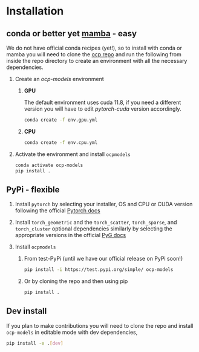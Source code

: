 # Installation

## conda or better yet [mamba](https://mamba.readthedocs.io/en/latest/user_guide/mamba.html) - easy

We do not have official conda recipes (yet!), so to install with conda or mamba you will need to clone the
[ocp repo](https://github.com/Open-Catalyst-Project/ocp) and run the following from inside the repo directory to create an environment with all the
necessary dependencies.

1. Create an *ocp-models* environment
   1. **GPU**

      The default environment uses cuda 11.8, if you need a different version you will have to edit *pytorch-cuda* version
      accordingly.
      ```bash
      conda create -f env.gpu.yml
      ```

   2. **CPU**
      ```bash
      conda create -f env.cpu.yml
      ```

2. Activate the environment and install `ocpmodels`
   ```bash
   conda activate ocp-models
   pip install .
   ```

## PyPi - flexible
1. Install `pytorch` by selecting your installer, OS and CPU or CUDA version following the official
[Pytorch docs](https://pytorch.org/get-started/locally/)

2. Install `torch_geometric` and the `torch_scatter`, `torch_sparse`, and `torch_cluster` optional dependencies
   similarly by selecting the appropriate versions in the official
   [PyG docs](https://pytorch-geometric.readthedocs.io/en/latest/notes/installation.html)

3. Install `ocpmodels`
   1. From test-PyPi (until we have our official release on PyPi soon!)
      ```bash
      pip install -i https://test.pypi.org/simple/ ocp-models
      ```
   2. Or by cloning the repo and then using pip
      ```bash
      pip install .
      ```


## Dev install

If you plan to make contributions you will need to clone the repo and install `ocp-models` in editable mode with dev
dependencies,
```bash
pip install -e .[dev]
```
